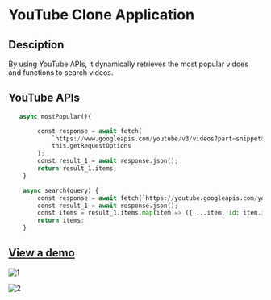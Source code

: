 # YouTube Clone Application

## Desciption

By using YouTube APIs, it dynamically retrieves the most popular vidoes and functions to search videos.

## YouTube APIs

```python
   async mostPopular(){

        const response = await fetch(
            `https://www.googleapis.com/youtube/v3/videos?part=snippet&chart=mostPopular&maxResults=25&key=${this.key}`,
            this.getRequestOptions
        );
        const result_1 = await response.json();
        return result_1.items;
    }

    async search(query) {
        const response = await fetch(`https://youtube.googleapis.com/youtube/v3/search?part=snippet&maxresults=25&q=${query}&type=video&key=${this.key}`, this.getRequestOptions);
        const result_1 = await response.json();
        const items = result_1.items.map(item => ({ ...item, id: item.id.videoId }));
        return items;
    }
```

## [View a demo](https://alsdn9342.github.io/YouTube_Project/)

![1](https://user-images.githubusercontent.com/65743649/117616837-9f494a00-b1a6-11eb-9824-12bada5c2119.JPG)

![2](https://user-images.githubusercontent.com/65743649/117617631-c9e7d280-b1a7-11eb-9424-26d1e5828086.JPG)

